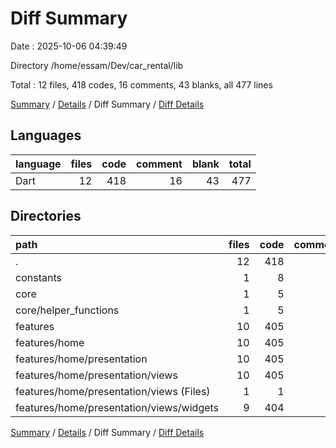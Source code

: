 # Diff Summary

Date : 2025-10-06 04:39:49

Directory /home/essam/Dev/car_rental/lib

Total : 12 files,  418 codes, 16 comments, 43 blanks, all 477 lines

[Summary](results.md) / [Details](details.md) / Diff Summary / [Diff Details](diff-details.md)

## Languages
| language | files | code | comment | blank | total |
| :--- | ---: | ---: | ---: | ---: | ---: |
| Dart | 12 | 418 | 16 | 43 | 477 |

## Directories
| path | files | code | comment | blank | total |
| :--- | ---: | ---: | ---: | ---: | ---: |
| . | 12 | 418 | 16 | 43 | 477 |
| constants | 1 | 8 | 16 | 8 | 32 |
| core | 1 | 5 | 0 | 0 | 5 |
| core/helper_functions | 1 | 5 | 0 | 0 | 5 |
| features | 10 | 405 | 0 | 35 | 440 |
| features/home | 10 | 405 | 0 | 35 | 440 |
| features/home/presentation | 10 | 405 | 0 | 35 | 440 |
| features/home/presentation/views | 10 | 405 | 0 | 35 | 440 |
| features/home/presentation/views (Files) | 1 | 1 | 0 | -1 | 0 |
| features/home/presentation/views/widgets | 9 | 404 | 0 | 36 | 440 |

[Summary](results.md) / [Details](details.md) / Diff Summary / [Diff Details](diff-details.md)